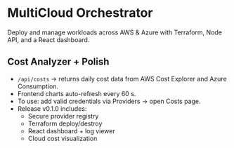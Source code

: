 # MultiCloud Orchestrator

Deploy and manage workloads across AWS & Azure with Terraform, Node API, and a React dashboard.

## Cost Analyzer + Polish

- `/api/costs` → returns daily cost data from AWS Cost Explorer and Azure Consumption.
- Frontend charts auto-refresh every 60 s.
- To use: add valid credentials via Providers → open Costs page.
- Release v0.1.0 includes:
  - Secure provider registry
  - Terraform deploy/destroy
  - React dashboard + log viewer
  - Cloud cost visualization
